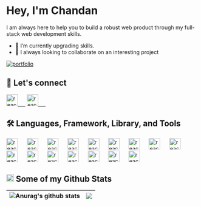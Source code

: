 # Hey, I'm Chandan 
<p align="center">
<!--  <img src="https://media-exp1.licdn.com/dms/image/C4D16AQGiVXiJ9QFNJQ/profile-displaybackgroundimage-shrink_200_800/0/1635180779632?e=1640822400&v=beta&t=BuUlZUvlq3Vf9NL7_svGHeno__XOoey0Kzdi8gt3AMM" alt="react" /> -->
<!-- ![chandan](https://media-exp1.licdn.com/dms/image/C4D16AQGiVXiJ9QFNJQ/profile-displaybackgroundimage-shrink_200_800/0/1635180779632?e=1640822400&v=beta&t=BuUlZUvlq3Vf9NL7_svGHeno__XOoey0Kzdi8gt3AMM) -->
</p>


I am always here to help you to build a robust web product through my full-stack web development skills.

- 🔭 I’m currently upgrading skills.
- 👯 I always looking to collaborate on an interesting project


[![portfolio](https://img.shields.io/badge/my_portfolio-000?style=for-the-badge&logo=ko-fi&logoColor=white)](https://chandan-kumar-mallick-portfolio.netlify.app/)


## 🤝 Let's connect 
<p>
 <a href="https://www.linkedin.com/in/chandan-kumar-mallick-0b926b187" target="_blank"><img src="https://cdn2.iconfinder.com/data/icons/social-media-2285/512/1_Linkedin_unofficial_colored_svg-128.png" alt="react" width="30" height="30"/>&nbsp;&nbsp;&nbsp;&nbsp;&nbsp;</a>
 <a href="https://twitter.com/CHANDAN30051084" target="_blank"><img src="https://cdn2.iconfinder.com/data/icons/social-media-2285/512/1_Twitter3_colored_svg-128.png" alt="react" width="30" height="30"/>&nbsp;&nbsp;&nbsp;&nbsp;&nbsp;</a>
</p>

## 🛠 Languages, Framework, Library, and Tools 
<p>
  <img src="https://upload.wikimedia.org/wikipedia/commons/thumb/9/99/Unofficial_JavaScript_logo_2.svg/480px-Unofficial_JavaScript_logo_2.svg.png" alt="react" width="30" height="30"/>&nbsp;&nbsp;&nbsp;&nbsp;&nbsp;
 <img src="https://repository-images.githubusercontent.com/410214337/070f2aba-d9d6-4699-b887-9a0f29015b1b" alt="react" width="30" height="30"/>&nbsp;&nbsp;&nbsp;&nbsp;&nbsp;
  <img src="https://res.cloudinary.com/practicaldev/image/fetch/s--RtwxcNhF--/c_imagga_scale,f_auto,fl_progressive,h_900,q_auto,w_1600/http://timrijkse.nl/images/vue-full-guide.png" alt="react" width="30" height="30"/>&nbsp;&nbsp;&nbsp;&nbsp;&nbsp;
 <img src="https://icon-library.com/images/html5-icon/html5-icon-13.jpg" alt="react" width="30" height="30"/>&nbsp;&nbsp;&nbsp;&nbsp;&nbsp;
 <img src="https://cdn.pixabay.com/photo/2017/08/05/11/16/logo-2582747_1280.png" alt="react" width="30" height="30"/>&nbsp;&nbsp;&nbsp;&nbsp;&nbsp;
 <img src="https://sass-lang.com/assets/img/styleguide/seal-color-aef0354c.png" alt="react" width="30" height="30"/>&nbsp;&nbsp;&nbsp;&nbsp;&nbsp;
 <img src="https://avatars.githubusercontent.com/u/2918581?s=280&v=4" alt="react" width="30" height="30"/>&nbsp;&nbsp;&nbsp;&nbsp;&nbsp;
 <img src="https://cdn4.iconfinder.com/data/icons/logos-and-brands/512/233_Node_Js_logo-128.png" alt="react" width="30" height="30"/>&nbsp;&nbsp;&nbsp;&nbsp;&nbsp;
 <img src="https://img.icons8.com/color/452/mongodb.png" alt="react" width="30" height="30"/>&nbsp;&nbsp;&nbsp;&nbsp;&nbsp;
 <img src="https://img.icons8.com/color/452/npm.png" alt="react" width="30" height="30"/>&nbsp;&nbsp;&nbsp;&nbsp;&nbsp;
 <img src="https://git-scm.com/images/logos/downloads/Git-Icon-1788C.png" alt="react" width="30" height="30"/>&nbsp;&nbsp;&nbsp;&nbsp;&nbsp;
 <img src="https://github.githubassets.com/images/modules/logos_page/GitHub-Mark.png" alt="react" width="30" height="30"/>&nbsp;&nbsp;&nbsp;&nbsp;&nbsp;
 <img src="https://seeklogo.com/images/P/postman-logo-F43375A2EB-seeklogo.com.png" alt="react" width="30" height="30"/>&nbsp;&nbsp;&nbsp;&nbsp;&nbsp;
 <img src="https://user-images.githubusercontent.com/674621/71187801-14e60a80-2280-11ea-94c9-e56576f76baf.png" alt="react" width="30" height="30"/>&nbsp;&nbsp;&nbsp;&nbsp;&nbsp;
  <img src="https://www.vectorlogo.zone/logos/tailwindcss/tailwindcss-icon.svg" alt="react" width="30" height="30"/>&nbsp;&nbsp;&nbsp;&nbsp;&nbsp;
 <img src="https://img.icons8.com/color/452/material-ui.png" alt="react" width="30" height="30"/>&nbsp;&nbsp;&nbsp;&nbsp;&nbsp;
</p>

## <img src="https://findicons.com/files/icons/42/basic/64/statistics.png" width="20" height="20"></img> Some of my Github Stats 
| <img align="center" src="https://github-readme-stats.vercel.app/api?username=stockchandu&show_icons=true&include_all_commits=true&theme=buefy&hide_border=true" alt="Anurag's github stats" /> | <img align="center" src="https://github-readme-stats.vercel.app/api/top-langs/?username=stockchandu&layout=compact&theme=buefy&hide_border=true" /> |
| ------------- | ------------- |


